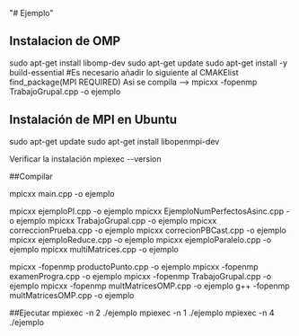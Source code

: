 "# Ejemplo" 
## Instalacion de OMP
sudo apt-get install libomp-dev
sudo apt-get update
sudo apt-get install -y build-essential
#Es necesario añadir lo siguiente al CMAKElist 
find_package(MPI REQUIRED)
Asi se compila
--> mpicxx -fopenmp TrabajoGrupal.cpp -o ejemplo


## Instalación de MPI en Ubuntu
sudo apt-get update 
sudo apt-get install libopenmpi-dev

Verificar la instalación
mpiexec --version

##Compilar 

mpicxx main.cpp -o ejemplo 

mpicxx ejemploPI.cpp -o ejemplo 
mpicxx EjemploNumPerfectosAsinc.cpp -o ejemplo
mpicxx TrabajoGrupal.cpp -o ejemplo 
mpicxx correccionPrueba.cpp -o ejemplo 
mpicxx correcionPBCast.cpp -o ejemplo 
mpicxx ejemploReduce.cpp -o ejemplo 
mpicxx ejemploParalelo.cpp -o ejemplo 
mpicxx multiMatrices.cpp -o ejemplo 

mpicxx -fopenmp productoPunto.cpp -o ejemplo
mpicxx -fopenmp examenProgra.cpp -o ejemplo
mpicxx -fopenmp TrabajoGrupal.cpp -o ejemplo
mpicxx -fopenmp multMatricesOMP.cpp -o ejemplo
g++ -fopenmp multMatricesOMP.cpp -o ejemplo


##Ejecutar
mpiexec -n 2 ./ejemplo
mpiexec -n 1 ./ejemplo
mpiexec -n 4 ./ejemplo